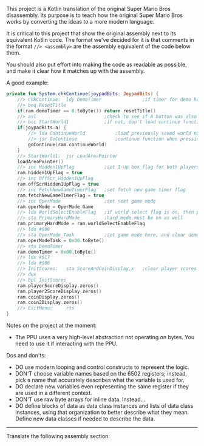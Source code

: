 This project is a Kotlin translation of the original Super Mario Bros disassembly.  Its purpose is to teach how the original Super Mario Bros works by converting the ideas to a more modern language.

It is critical to this project that show the original assembly next to its equivalent Kotlin code.  The format we've decided for it is that comments in the format `//> <assembly>` are the assembly equivalent of the code below them.

You should also put effort into making the code as readable as possible, and make it clear how it matches up with the assembly.

A good example:

```kotlin
private fun System.chkContinue(joypadBits: JoypadBits) {
    //> ChkContinue:  ldy DemoTimer               ;if timer for demo has expired, reset modes
    //> beq ResetTitle
    if(ram.demoTimer == 0.toByte()) return resetTitle()
    //> asl                         ;check to see if A button was also pushed
    //> bcc StartWorld1             ;if not, don't load continue function's world number
    if(joypadBits.a) {
        //> lda ContinueWorld           ;load previously saved world number for secret
        //> jsr GoContinue              ;continue function when pressing A + start
        goContinue(ram.continueWorld)
    }
    //> StartWorld1:  jsr LoadAreaPointer
    loadAreaPointer()
    //> inc Hidden1UpFlag           ;set 1-up box flag for both players
    ram.hidden1UpFlag = true
    //> inc OffScr_Hidden1UpFlag
    ram.offScrHidden1UpFlag = true
    //> inc FetchNewGameTimerFlag   ;set fetch new game timer flag
    ram.fetchNewGameTimerFlag = true
    //> inc OperMode                ;set next game mode
    ram.operMode = OperMode.Game
    //> lda WorldSelectEnableFlag   ;if world select flag is on, then primary
    //> sta PrimaryHardMode         ;hard mode must be on as well
    ram.primaryHardMode = ram.worldSelectEnableFlag
    //> lda #$00
    //> sta OperMode_Task           ;set game mode here, and clear demo timer
    ram.operModeTask = 0x00.toByte()
    //> sta DemoTimer
    ram.demoTimer = 0x00.toByte()
    //> ldx #$17
    //> lda #$00
    //> InitScores:   sta ScoreAndCoinDisplay,x   ;clear player scores and coin displays
    //> dex
    //> bpl InitScores
    ram.playerScoreDisplay.zeros()
    ram.player2ScoreDisplay.zeros()
    ram.coinDisplay.zeros()
    ram.coin2Display.zeros()
    //> ExitMenu:     rts
}
```

Notes on the project at the moment:

- The PPU uses a very high-level abstraction not operating on bytes.  You need to use it if interacting with the PPU.

Dos and don'ts:

- DO use modern looping and control constructs to represent the logic.
- DON'T choose variable names based on the 6502 registers; instead, pick a name that accurately describes what the variable is used for.
- DO declare new variables even representing the same register if they are used in a different context.
- DON'T use raw byte arrays for inline data.  Instead...
- DO define blocks of data as data class instances and lists of data class instances, using that organization to better describe what they mean.  Define new data classes if needed to describe the data.

---

Translate the following assembly section:

